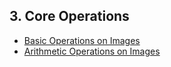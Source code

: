 ## 3. Core Operations
- [Basic Operations on Images](./basic_operations_on_images.ipynb)
- [Arithmetic Operations on Images](./arithmetic_operations_on_images.ipynb)